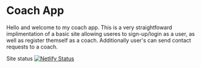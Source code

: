 # Coach App

Hello and welcome to my coach app. This is a very straightfoward implimentation of a basic site allowing useres to sign-up/login as a user, as well as register themself as a coach. Additionally user's can send contact requests to a coach.

Site status [![Netlify Status](https://api.netlify.com/api/v1/badges/346801c3-65c2-494a-b949-ea16f65585d5/deploy-status)](https://app.netlify.com/sites/muuinspiration/deploys)
